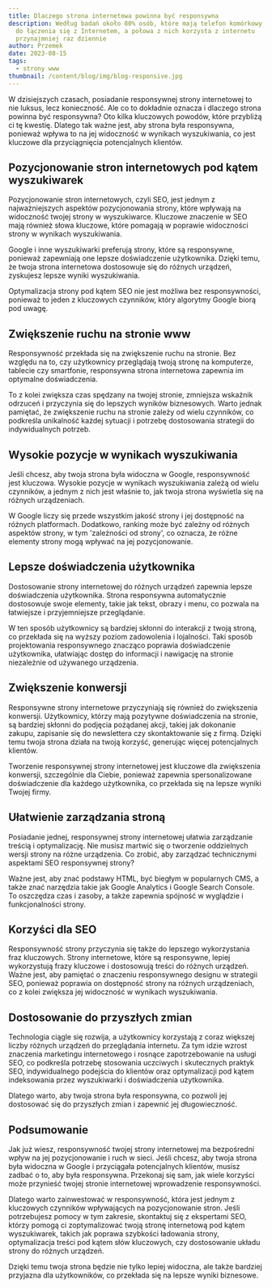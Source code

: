 ```yaml
---
title: Dlaczego strona internetowa powinna być responsywna
description: Według badań około 80% osób, które mają telefon komórkowy, używa go
  do łączenia się z Internetem, a połowa z nich korzysta z internetu
  przynajmniej raz dziennie
author: Przemek
date: 2023-08-15
tags:
  - strony www
thumbnail: /content/blog/img/blog-responsive.jpg
---
```

W dzisiejszych czasach, posiadanie responsywnej strony internetowej to nie luksus, lecz konieczność. Ale co to dokładnie oznacza i dlaczego strona powinna być responsywna? Oto kilka kluczowych powodów, które przybliżą ci tę kwestię. Dlatego tak ważne jest, aby strona była responsywna, ponieważ wpływa to na jej widoczność w wynikach wyszukiwania, co jest kluczowe dla przyciągnięcia potencjalnych klientów.

## Pozycjonowanie stron internetowych pod kątem wyszukiwarek

Pozycjonowanie stron internetowych, czyli SEO, jest jednym z najważniejszych aspektów pozycjonowania strony, które wpływają na widoczność twojej strony w wyszukiwarce. Kluczowe znaczenie w SEO mają również słowa kluczowe, które pomagają w poprawie widoczności strony w wynikach wyszukiwania. 

Google i inne wyszukiwarki preferują strony, które są responsywne, ponieważ zapewniają one lepsze doświadczenie użytkownika. Dzięki temu, że twoja strona internetowa dostosowuje się do różnych urządzeń, zyskujesz lepsze wyniki wyszukiwania. 

Optymalizacja strony pod kątem SEO nie jest możliwa bez responsywności, ponieważ to jeden z kluczowych czynników, który algorytmy Google biorą pod uwagę.

## Zwiększenie ruchu na stronie www

Responsywność przekłada się na zwiększenie ruchu na stronie. Bez względu na to, czy użytkownicy przeglądają twoją stronę na komputerze, tablecie czy smartfonie, responsywna strona internetowa zapewnia im optymalne doświadczenia. 

To z kolei zwiększa czas spędzany na twojej stronie, zmniejsza wskaźnik odrzuceń i przyczynia się do lepszych wyników biznesowych. Warto jednak pamiętać, że zwiększenie ruchu na stronie zależy od wielu czynników, co podkreśla unikalność każdej sytuacji i potrzebę dostosowania strategii do indywidualnych potrzeb.

## Wysokie pozycje w wynikach wyszukiwania

Jeśli chcesz, aby twoja strona była widoczna w Google, responsywność jest kluczowa. Wysokie pozycje w wynikach wyszukiwania zależą od wielu czynników, a jednym z nich jest właśnie to, jak twoja strona wyświetla się na różnych urządzeniach. 

W Google liczy się przede wszystkim jakość strony i jej dostępność na różnych platformach. Dodatkowo, ranking może być zależny od różnych aspektów strony, w tym 'zależności od strony', co oznacza, że różne elementy strony mogą wpływać na jej pozycjonowanie.

## Lepsze doświadczenia użytkownika

Dostosowanie strony internetowej do różnych urządzeń zapewnia lepsze doświadczenia użytkownika. Strona responsywna automatycznie dostosowuje swoje elementy, takie jak tekst, obrazy i menu, co pozwala na łatwiejsze i przyjemniejsze przeglądanie. 

W ten sposób użytkownicy są bardziej skłonni do interakcji z twoją stroną, co przekłada się na wyższy poziom zadowolenia i lojalności. Taki sposób projektowania responsywnego znacząco poprawia doświadczenie użytkownika, ułatwiając dostęp do informacji i nawigację na stronie niezależnie od używanego urządzenia.

## Zwiększenie konwersji

Responsywne strony internetowe przyczyniają się również do zwiększenia konwersji. Użytkownicy, którzy mają pozytywne doświadczenia na stronie, są bardziej skłonni do podjęcia pożądanej akcji, takiej jak dokonanie zakupu, zapisanie się do newslettera czy skontaktowanie się z firmą. Dzięki temu twoja strona działa na twoją korzyść, generując więcej potencjalnych klientów. 

Tworzenie responsywnej strony internetowej jest kluczowe dla zwiększenia konwersji, szczególnie dla Ciebie, ponieważ zapewnia spersonalizowane doświadczenie dla każdego użytkownika, co przekłada się na lepsze wyniki Twojej firmy.

## Ułatwienie zarządzania stroną

Posiadanie jednej, responsywnej strony internetowej ułatwia zarządzanie treścią i optymalizację. Nie musisz martwić się o tworzenie oddzielnych wersji strony na różne urządzenia. Co zrobić, aby zarządzać technicznymi aspektami SEO responsywnej strony? 

Ważne jest, aby znać podstawy HTML, być biegłym w popularnych CMS, a także znać narzędzia takie jak Google Analytics i Google Search Console. To oszczędza czas i zasoby, a także zapewnia spójność w wyglądzie i funkcjonalności strony.

## Korzyści dla SEO

Responsywność strony przyczynia się także do lepszego wykorzystania fraz kluczowych. Strony internetowe, które są responsywne, lepiej wykorzystują frazy kluczowe i dostosowują treści do różnych urządzeń. Ważne jest, aby pamiętać o znaczeniu responsywnego designu w strategii SEO, ponieważ poprawia on dostępność strony na różnych urządzeniach, co z kolei zwiększa jej widoczność w wynikach wyszukiwania.

## Dostosowanie do przyszłych zmian

Technologia ciągle się rozwija, a użytkownicy korzystają z coraz większej liczby różnych urządzeń do przeglądania internetu. Za tym idzie wzrost znaczenia marketingu internetowego i rosnące zapotrzebowanie na usługi SEO, co podkreśla potrzebę stosowania uczciwych i skutecznych praktyk SEO, indywidualnego podejścia do klientów oraz optymalizacji pod kątem indeksowania przez wyszukiwarki i doświadczenia użytkownika. 

Dlatego warto, aby twoja strona była responsywna, co pozwoli jej dostosować się do przyszłych zmian i zapewnić jej długowieczność.

## Podsumowanie

Jak już wiesz, responsywność twojej strony internetowej ma bezpośredni wpływ na jej pozycjonowanie i ruch w sieci. Jeśli chcesz, aby twoja strona była widoczna w Google i przyciągała potencjalnych klientów, musisz zadbać o to, aby była responsywna. Przekonaj się sam, jak wiele korzyści może przynieść twojej stronie internetowej wprowadzenie responsywności.

Dlatego warto zainwestować w responsywność, która jest jednym z kluczowych czynników wpływających na pozycjonowanie stron. Jeśli potrzebujesz pomocy w tym zakresie, skontaktuj się z ekspertami SEO, którzy pomogą ci zoptymalizować twoją stronę internetową pod kątem wyszukiwarek, takich jak poprawa szybkości ładowania strony, optymalizacja treści pod kątem słów kluczowych, czy dostosowanie układu strony do różnych urządzeń. 

Dzięki temu twoja strona będzie nie tylko lepiej widoczna, ale także bardziej przyjazna dla użytkowników, co przekłada się na lepsze wyniki biznesowe.